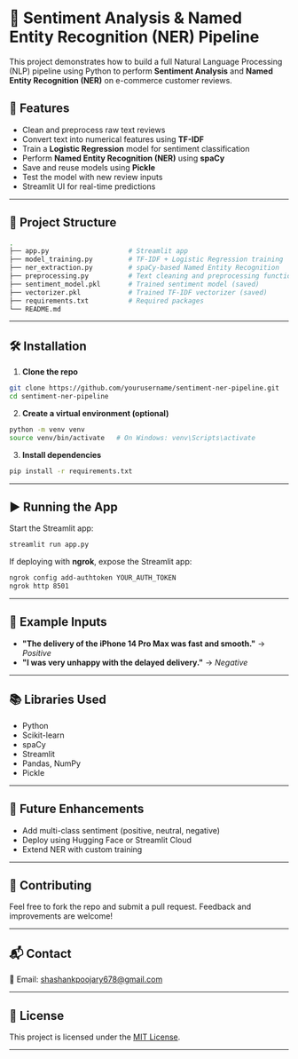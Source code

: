# 🧠 Sentiment Analysis & Named Entity Recognition (NER) Pipeline

This project demonstrates how to build a full Natural Language Processing (NLP) pipeline using Python to perform **Sentiment Analysis** and **Named Entity Recognition (NER)** on e-commerce customer reviews.

## 🚀 Features

- Clean and preprocess raw text reviews
- Convert text into numerical features using **TF-IDF**
- Train a **Logistic Regression** model for sentiment classification
- Perform **Named Entity Recognition (NER)** using **spaCy**
- Save and reuse models using **Pickle**
- Test the model with new review inputs
- Streamlit UI for real-time predictions

---

## 📁 Project Structure

```bash
.
├── app.py                    # Streamlit app
├── model_training.py         # TF-IDF + Logistic Regression training
├── ner_extraction.py         # spaCy-based Named Entity Recognition
├── preprocessing.py          # Text cleaning and preprocessing functions
├── sentiment_model.pkl       # Trained sentiment model (saved)
├── vectorizer.pkl            # Trained TF-IDF vectorizer (saved)
├── requirements.txt          # Required packages
└── README.md
```

---

## 🛠️ Installation

1. **Clone the repo**

```bash
git clone https://github.com/yourusername/sentiment-ner-pipeline.git
cd sentiment-ner-pipeline
```

2. **Create a virtual environment (optional)**

```bash
python -m venv venv
source venv/bin/activate   # On Windows: venv\Scripts\activate
```

3. **Install dependencies**

```bash
pip install -r requirements.txt
```

---

## ▶️ Running the App

Start the Streamlit app:

```bash
streamlit run app.py
```

If deploying with **ngrok**, expose the Streamlit app:

```bash
ngrok config add-authtoken YOUR_AUTH_TOKEN
ngrok http 8501
```

---

## 🧪 Example Inputs

- **"The delivery of the iPhone 14 Pro Max was fast and smooth."** → *Positive*
- **"I was very unhappy with the delayed delivery."** → *Negative*

---

## 📚 Libraries Used

- Python
- Scikit-learn
- spaCy
- Streamlit
- Pandas, NumPy
- Pickle

---

## 📌 Future Enhancements

- Add multi-class sentiment (positive, neutral, negative)
- Deploy using Hugging Face or Streamlit Cloud
- Extend NER with custom training

---

## 🤝 Contributing

Feel free to fork the repo and submit a pull request. Feedback and improvements are welcome!

---

## 📬 Contact

📧 Email: shashankpoojary678@gmail.com


---

## 📄 License

This project is licensed under the [MIT License](LICENSE).

---
